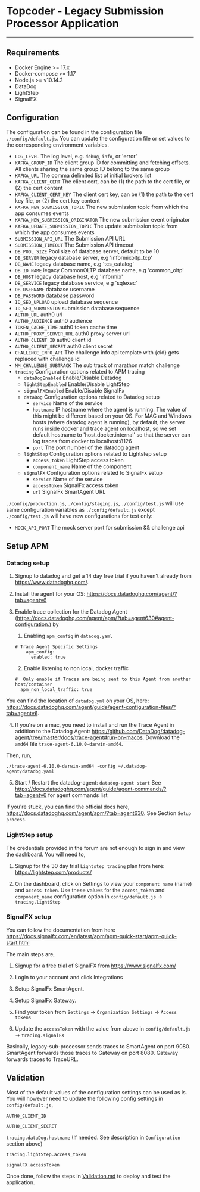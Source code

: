 # Topcoder - Legacy Submission Processor Application
----------------------

## Requirements

- Docker Engine >= 17.x
- Docker-compose >= 1.17
- Node.js >= v10.14.2
- DataDog
- LightStep
- SignalFX

## Configuration

The configuration can be found in the configuration file `./config/default.js`.
You can update the configuration file or set values to the corresponding environment variables.

- `LOG_LEVEL` The log level, e.g. `debug`, `info`, or 'error'
- `KAFKA_GROUP_ID` The client group ID for committing and fetching offsets. All clients sharing the same group ID belong to the same group
- `KAFKA_URL` The comma delimited list of initial brokers list
- `KAFKA_CLIENT_CERT` The client cert, can be (1) the path to the cert file, or (2) the cert content
- `KAFKA_CLIENT_CERT_KEY` The client cert key, can be (1) the path to the cert key file, or (2) the cert key content
- `KAFKA_NEW_SUBMISSION_TOPIC` The new submission topic from which the app consumes events
- `KAFKA_NEW_SUBMISSION_ORIGINATOR` The new submission event originator
- `KAFKA_UPDATE_SUBMISSION_TOPIC` The update submission topic from which the app consumes events
- `SUBMISSION_API_URL` The Submission API URL
- `SUBMISSION_TIMEOUT` The Submission API timeout
- `DB_POOL_SIZE` Pool size of database server, default to be 10
- `DB_SERVER` legacy database server, e.g 'informixoltp_tcp'
- `DB_NAME` legacy database name, e.g 'tcs_catalog'
- `DB_ID_NAME` legacy CommonOLTP database name, e.g 'common_oltp'
- `DB_HOST` legacy database host, e.g 'informix'
- `DB_SERVICE` legacy database service, e.g 'sqlexec'
- `DB_USERNAME` database username
- `DB_PASSWORD` database password
- `ID_SEQ_UPLOAD` upload database sequence
- `ID_SEQ_SUBMISSION` submission database sequence
- `AUTH0_URL` auth0 url
- `AUTH0_AUDIENCE` auth0 audience
- `TOKEN_CACHE_TIME` auth0 token cache time
- `AUTH0_PROXY_SERVER_URL` auth0 proxy server url
- `AUTH0_CLIENT_ID` auth0 client id
- `AUTH0_CLIENT_SECRET` auth0 client secret
- `CHALLENGE_INFO_API` The challenge info api template with {cid} gets replaced with challenge id
- `MM_CHALLENGE_SUBTRACK` The sub track of marathon match challenge 
- `tracing` Configuration options related to APM tracing
    - `dataDogEnabled` Enable/Disable Datadog
    - `lightStepEnabled` Enable/Disable LightStep
    - `signalFXEnabled` Enable/Disable SignalFx
    - `dataDog` Configuration options related to Datadog setup
        - `service` Name of the service
        - `hostname` IP hostname where the agent is running. 
            The value of this might be different based on your OS. 
            For MAC and Windows hosts (where datadog agent is running), by default, the server runs inside docker and trace agent on localhost, so we set default hostname to 'host.docker.internal' so that the server can log traces from docker to localhost:8126
        - `port` The port number of the datadog agent
    - `lightStep` Configuration options related to Lightstep setup
        - `access_token` LightStep access token
        - `component_name` Name of the component
    - `signalFX` Configuration options related to SignalFx setup
        - `service` Name of the service
        - `accessToken` SignalFx access token
        - `url` SignalFx SmartAgent URL

 `./config/production.js`, `./config/staging.js`, `./config/test.js` will use same configuration variables as `./config/default.js` except `./config/test.js` will have new configurations for test only:
- `MOCK_API_PORT` The mock server port for submission && challenge api

## Setup APM

### Datadog setup

1. Signup to datadog and get a 14 day free trial if you haven't already from https://www.datadoghq.com/.

2. Install the agent for your OS: https://docs.datadoghq.com/agent/?tab=agentv6

3. Enable trace collection for the Datadog Agent (https://docs.datadoghq.com/agent/apm/?tab=agent630#agent-configuration.) by 
    
    1. Enabling `apm_config` in `datadog.yaml`

      ```
      # Trace Agent Specific Settings
          apm_config:
            enabled: true
      ```

    2. Enable listening to non local, docker traffic

      ```
      #  Only enable if Traces are being sent to this Agent from another host/container
        apm_non_local_traffic: true
      ```

You can find the location of `datadog.yml` on your OS, here: https://docs.datadoghq.com/agent/guide/agent-configuration-files/?tab=agentv6.

4. If you're on a mac, you need to install and run the Trace Agent in addition to the Datadog Agent: https://github.com/DataDog/datadog-agent/tree/master/docs/trace-agent#run-on-macos. Download the `amd64` file `trace-agent-6.10.0-darwin-amd64`.

  Then, run,

  `./trace-agent-6.10.0-darwin-amd64 -config ~/.datadog-agent/datadog.yaml`

5. Start / Restart the datadog-agent: `datadog-agent start`
   See https://docs.datadoghq.com/agent/guide/agent-commands/?tab=agentv6 for agent commands list

If you're stuck, you can find the official docs here, https://docs.datadoghq.com/agent/apm/?tab=agent630. See Section `Setup process`.

### LightStep setup

The credentials provided in the forum are not enough to sign in and view the dashboard. You will need to,

1. Signup for the 30 day trial `Lightstep tracing` plan from here: https://lightstep.com/products/

2. On the dashboard, click on Settings to view your `component name` (name) and `access token`. Use these values for the `access_token` and `component_name` configuration option in `config/default.js` -> `tracing.lightStep`

### SignalFX setup

You can follow the documentation from here https://docs.signalfx.com/en/latest/apm/apm-quick-start/apm-quick-start.html

The main steps are,

1. Signup for a free trial of SignalFX from https://www.signalfx.com/ 

2. Login to your account and click Integrations

3. Setup SignalFx SmartAgent.

4. Setup SignalFx Gateway.

5. Find your token from `Settings` -> `Organization Settings` -> `Access tokens`

6. Update the `accessToken` with the value from above in `config/default.js` -> `tracing.signalFX`

Basically, legacy-sub-processor sends traces to SmartAgent on port 9080. SmartAgent forwards those traces to Gateway on port 8080. Gateway forwards traces to TraceURL.

## Validation

Most of the default values of the configuration settings can be used as is. You will however need to update the following config settings in `config/default.js`,

`AUTH0_CLIENT_ID` 

`AUTH0_CLIENT_SECRET`

`tracing.dataDog.hostname` (If needed. See description in `Configuration` section above)

`tracing.lightStep.access_token`

`signalFX.accessToken`

Once done, follow the steps in [Validation.md](Validation.md) to deploy and test the application.
